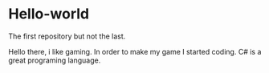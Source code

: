 # Hello-world

The first repository but not the last.

Hello there, i like gaming. In order to make my game I started coding.
C# is a great programing language.
